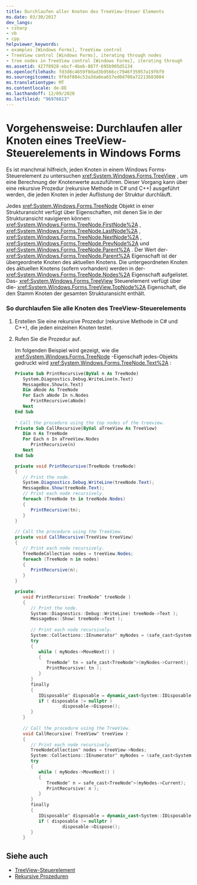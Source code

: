 ```yaml
---
title: Durchlaufen aller Knoten des TreeView-Steuer Elements
ms.date: 03/30/2017
dev_langs:
- csharp
- vb
- cpp
helpviewer_keywords:
- examples [Windows Forms], TreeView control
- TreeView control [Windows Forms], iterating through nodes
- tree nodes in TreeView control [Windows Forms], iterating through
ms.assetid: 427f8928-ebcf-4beb-887f-695b905d5134
ms.openlocfilehash: fd3d8c4659f0dad3b9566cc7946f35957a19f6f9
ms.sourcegitcommit: 9f6df084c53a3da0ea657ed0d708a72213683084
ms.translationtype: MT
ms.contentlocale: de-DE
ms.lasthandoff: 12/09/2020
ms.locfileid: "96976613"
---
```

# <a name="how-to-iterate-through-all-nodes-of-a-windows-forms-treeview-control"></a>Vorgehensweise: Durchlaufen aller Knoten eines TreeView-Steuerelements in Windows Forms

Es ist manchmal hilfreich, jeden Knoten in einem Windows Forms-Steuerelement zu untersuchen <xref:System.Windows.Forms.TreeView> , um eine Berechnung der Knotenwerte auszuführen. Dieser Vorgang kann über eine rekursive Prozedur (rekursive Methode in C# und C++) ausgeführt werden, die jeden Knoten in jeder Auflistung der Struktur durchläuft.  
  
 Jedes <xref:System.Windows.Forms.TreeNode> Objekt in einer Strukturansicht verfügt über Eigenschaften, mit denen Sie in der Strukturansicht navigieren können: <xref:System.Windows.Forms.TreeNode.FirstNode%2A> , <xref:System.Windows.Forms.TreeNode.LastNode%2A> , <xref:System.Windows.Forms.TreeNode.NextNode%2A> , <xref:System.Windows.Forms.TreeNode.PrevNode%2A> und <xref:System.Windows.Forms.TreeNode.Parent%2A> . Der Wert der- <xref:System.Windows.Forms.TreeNode.Parent%2A> Eigenschaft ist der übergeordnete Knoten des aktuellen Knotens. Die untergeordneten Knoten des aktuellen Knotens (sofern vorhanden) werden in der- <xref:System.Windows.Forms.TreeNode.Nodes%2A> Eigenschaft aufgelistet. Das- <xref:System.Windows.Forms.TreeView> Steuerelement verfügt über die- <xref:System.Windows.Forms.TreeView.TopNode%2A> Eigenschaft, die den Stamm Knoten der gesamten Strukturansicht enthält.  
  
### <a name="to-iterate-through-all-nodes-of-the-treeview-control"></a>So durchlaufen Sie alle Knoten des TreeView-Steuerelements  
  
1. Erstellen Sie eine rekursive Prozedur (rekursive Methode in C# und C++), die jeden einzelnen Knoten testet.  
  
2. Rufen Sie die Prozedur auf.  
  
     Im folgenden Beispiel wird gezeigt, wie die <xref:System.Windows.Forms.TreeNode> -Eigenschaft jedes-Objekts gedruckt wird <xref:System.Windows.Forms.TreeNode.Text%2A> :  
  
    ```vb  
    Private Sub PrintRecursive(ByVal n As TreeNode)  
       System.Diagnostics.Debug.WriteLine(n.Text)  
       MessageBox.Show(n.Text)  
       Dim aNode As TreeNode  
       For Each aNode In n.Nodes  
          PrintRecursive(aNode)  
       Next  
    End Sub  
  
    ' Call the procedure using the top nodes of the treeview.  
    Private Sub CallRecursive(ByVal aTreeView As TreeView)  
       Dim n As TreeNode  
       For Each n In aTreeView.Nodes  
          PrintRecursive(n)  
       Next  
    End Sub  
    ```  
  
    ```csharp  
    private void PrintRecursive(TreeNode treeNode)  
    {  
       // Print the node.  
       System.Diagnostics.Debug.WriteLine(treeNode.Text);  
       MessageBox.Show(treeNode.Text);  
       // Print each node recursively.  
       foreach (TreeNode tn in treeNode.Nodes)  
       {  
          PrintRecursive(tn);  
       }  
    }  
  
    // Call the procedure using the TreeView.  
    private void CallRecursive(TreeView treeView)  
    {  
       // Print each node recursively.  
       TreeNodeCollection nodes = treeView.Nodes;  
       foreach (TreeNode n in nodes)  
       {  
          PrintRecursive(n);  
       }  
    }  
    ```  
  
    ```cpp  
    private:  
       void PrintRecursive( TreeNode^ treeNode )  
       {  
          // Print the node.  
          System::Diagnostics::Debug::WriteLine( treeNode->Text );  
          MessageBox::Show( treeNode->Text );  
  
          // Print each node recursively.  
          System::Collections::IEnumerator^ myNodes = (safe_cast<System::Collections::IEnumerable^>(treeNode->Nodes))->GetEnumerator();  
          try  
          {  
             while ( myNodes->MoveNext() )  
             {  
                TreeNode^ tn = safe_cast<TreeNode^>(myNodes->Current);  
                PrintRecursive( tn );  
             }  
          }  
          finally  
          {  
             IDisposable^ disposable = dynamic_cast<System::IDisposable^>(myNodes);  
             if ( disposable != nullptr )  
                      disposable->Dispose();  
          }  
       }  
  
       // Call the procedure using the TreeView.  
       void CallRecursive( TreeView^ treeView )  
       {  
          // Print each node recursively.  
          TreeNodeCollection^ nodes = treeView->Nodes;  
          System::Collections::IEnumerator^ myNodes = (safe_cast<System::Collections::IEnumerable^>(nodes))->GetEnumerator();  
          try  
          {  
             while ( myNodes->MoveNext() )  
             {  
                TreeNode^ n = safe_cast<TreeNode^>(myNodes->Current);  
                PrintRecursive( n );  
             }  
          }  
          finally  
          {  
             IDisposable^ disposable = dynamic_cast<System::IDisposable^>(myNodes);  
             if ( disposable != nullptr )  
                      disposable->Dispose();  
          }  
       }  
    ```  
  
## <a name="see-also"></a>Siehe auch

- [TreeView-Steuerelement](treeview-control-windows-forms.md)
- [Rekursive Prozeduren](/dotnet/visual-basic/programming-guide/language-features/procedures/recursive-procedures)
